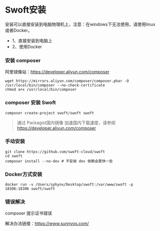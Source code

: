 # Swoft安装

安装可以直接安装到电脑物理机上，注意：在windows下无法使用，请使用linux或者Docker。

* 1、直接安装到电脑上
* 2、使用Docker

### 安装 composer

阿里镜像站：https://developer.aliyun.com/composer

```shell
wget https://mirrors.aliyun.com/composer/composer.phar -O /usr/local/bin/composer --no-check-certificate
chmod a+x /usr/local/bin/composer
```

### composer 安装 Swoft

```shell
composer create-project swoft/swoft swoft
```

> 通过 Packagist国内镜像 加速国内下载速度，请参阅 https://developer.aliyun.com/composer

### 手动安装

```shell
git clone https://github.com/swoft-cloud/swoft
cd swoft
composer install --no-dev # 不安装 dev 依赖会更快一些
```

### Docker方式安装

```shell
docker run -v /Users/sphynx/Desktop/swoft:/var/www/swoft -p 18306:18306 swoft/swoft
```

### 错误解决

composer 提示证书错误

解决办法链接：https://www.sunnyos.com/